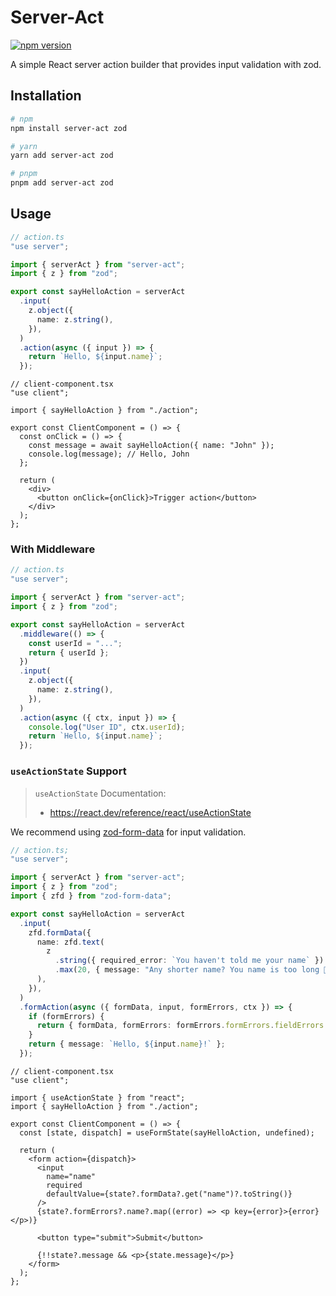 # Server-Act

[![npm version](https://badge.fury.io/js/server-act.svg)](https://badge.fury.io/js/server-act)

A simple React server action builder that provides input validation with zod.

## Installation

```bash
# npm
npm install server-act zod

# yarn
yarn add server-act zod

# pnpm
pnpm add server-act zod
```

## Usage

```ts
// action.ts
"use server";

import { serverAct } from "server-act";
import { z } from "zod";

export const sayHelloAction = serverAct
  .input(
    z.object({
      name: z.string(),
    }),
  )
  .action(async ({ input }) => {
    return `Hello, ${input.name}`;
  });
```

```tsx
// client-component.tsx
"use client";

import { sayHelloAction } from "./action";

export const ClientComponent = () => {
  const onClick = () => {
    const message = await sayHelloAction({ name: "John" });
    console.log(message); // Hello, John
  };

  return (
    <div>
      <button onClick={onClick}>Trigger action</button>
    </div>
  );
};
```

### With Middleware

```ts
// action.ts
"use server";

import { serverAct } from "server-act";
import { z } from "zod";

export const sayHelloAction = serverAct
  .middleware(() => {
    const userId = "...";
    return { userId };
  })
  .input(
    z.object({
      name: z.string(),
    }),
  )
  .action(async ({ ctx, input }) => {
    console.log("User ID", ctx.userId);
    return `Hello, ${input.name}`;
  });
```

### `useActionState` Support

> `useActionState` Documentation:
>
> - https://react.dev/reference/react/useActionState

We recommend using [zod-form-data](https://www.npmjs.com/package/zod-form-data) for input validation.

```ts
// action.ts;
"use server";

import { serverAct } from "server-act";
import { z } from "zod";
import { zfd } from "zod-form-data";

export const sayHelloAction = serverAct
  .input(
    zfd.formData({
      name: zfd.text(
        z
          .string({ required_error: `You haven't told me your name` })
          .max(20, { message: "Any shorter name? You name is too long 😬" }),
      ),
    }),
  )
  .formAction(async ({ formData, input, formErrors, ctx }) => {
    if (formErrors) {
      return { formData, formErrors: formErrors.formErrors.fieldErrors };
    }
    return { message: `Hello, ${input.name}!` };
  });
```

```tsx
// client-component.tsx
"use client";

import { useActionState } from "react";
import { sayHelloAction } from "./action";

export const ClientComponent = () => {
  const [state, dispatch] = useFormState(sayHelloAction, undefined);

  return (
    <form action={dispatch}>
      <input
        name="name"
        required
        defaultValue={state?.formData?.get("name")?.toString()}
      />
      {state?.formErrors?.name?.map((error) => <p key={error}>{error}</p>)}

      <button type="submit">Submit</button>

      {!!state?.message && <p>{state.message}</p>}
    </form>
  );
};
```
